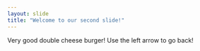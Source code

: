 ```yaml
---
layout: slide
title: "Welcome to our second slide!"
---
```

Very good double cheese burger!
Use the left arrow to go back!
